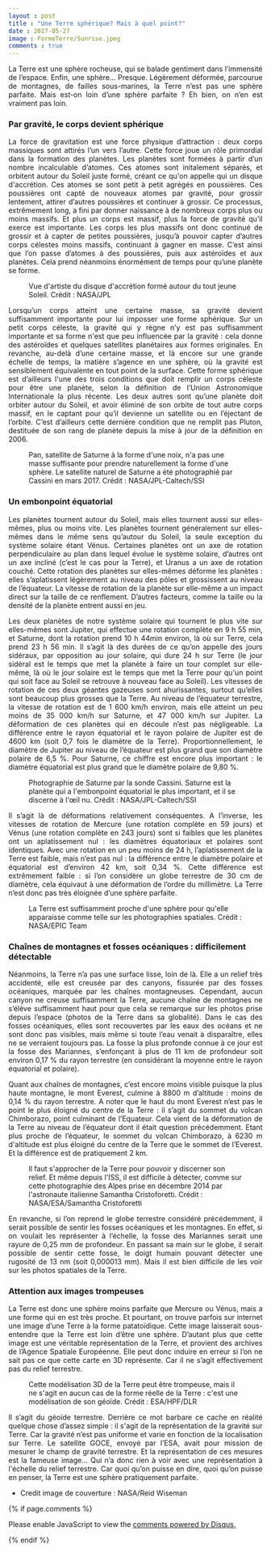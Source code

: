 ```yaml
---
layout : post
title : "Une Terre sphérique? Mais à quel point?"
date : 2017-05-27
image : FormeTerre/Sunrise.jpeg
comments : true
---
```


<p class="intro" style="text-align: justify;"><span class="dropcap">L</span>a Terre est une sphère rocheuse, qui se balade gentiment dans l’immensité de l’espace. Enfin, une sphère… Presque. Légèrement déformée, parcourue de montagnes, de failles sous-marines, la Terre n’est pas une sphère parfaite. Mais est-on loin d’une sphère parfaite ? Eh bien, on n’en est vraiment pas loin.</p>

### Par gravité, le corps devient sphérique

<p style="text-align: justify;">La force de gravitation est une force physique d’attraction : deux corps massiques sont attirés l’un vers l’autre. Cette force joue un rôle primordial dans la formation des planètes. Les planètes sont formées à partir d’un nombre incalculable d’atomes. Ces atomes sont initalement séparés, et orbitent autour du Soleil juste formé, créant ce qu'on appelle qui un disque d'accrétion. Ces atomes se sont petit à petit agrégés en poussières. Ces poussières ont capté de nouveaux atomes par gravité, pour grossir lentement, attirer d’autres poussières et continuer à grossir. Ce processus, extrêmement long, a fini par donner naissance à de nombreux corps plus ou moins massifs. Et plus un corps est massif, plus la force de gravité qu’il exerce est importante. Les corps les plus massifs ont donc continué de grossir et à capter de petites poussières, jusqu’à pouvoir capter d’autres corps célestes moins massifs, continuant à gagner en masse. C’est ainsi que l’on passe d’atomes à des poussières, puis aux astéroïdes et aux planètes. Cela prend néanmoins énormément de temps pour qu’une planète se forme.</p>

<figure>
	<img src="{{ '/assets/img/FormeTerre/DisqueAccretion.jpg' | prepend: site.baseurl }}" alt=""> 
	<figcaption>Vue d'artiste du disque d'accrétion formé autour du tout jeune Soleil. Crédit : NASA/JPL</figcaption>
</figure>

<p style="text-align: justify;">Lorsqu’un corps atteint une certaine masse, sa gravité devient suffisamment importante pour lui imposser une forme sphérique. Sur un petit corps céleste, la gravité qui y règne n’y est pas suffisamment importante et sa forme n'est que peu influencée par la gravité : cela donne des astéroïdes et quelques satellites planétaires aux formes originales. En revanche, au-delà d’une certaine masse, et là encore sur une grande échelle de temps, la matière s’agence en une sphère, où la gravité est sensiblement équivalente en tout point de la surface.  Cette forme sphérique est d’ailleurs l'une des trois conditions que doit remplir un corps céleste pour être une planète, selon la définition de l’Union Astronomique Internationale la plus récente. Les deux autres sont qu’une planète doit orbiter autour du Soleil, et avoir éliminé de son orbite de tout autre corps massif, en le captant pour qu’il devienne un satellite ou en l’éjectant de l’orbite. C’est d’ailleurs cette dernière condition que ne remplit pas Pluton, destituée de son rang de planète depuis la mise à jour de la définition en 2006.</p>

<figure>
	<img src="{{ '/assets/img/FormeTerre/Pan.jpg' | prepend: site.baseurl }}" alt=""> 
	<figcaption>Pan, satellite de Saturne à la forme d'une noix, n'a pas une masse suffisante pour prendre naturellement la forme d'une sphère. Le satellite naturel de Saturne a été photographié par Cassini en mars 2017. Crédit : NASA/JPL-Caltech/SSI</figcaption>
</figure>

### Un embonpoint équatorial

<p style="text-align: justify;">Les planètes tournent autour du Soleil, mais elles tournent aussi sur elles-mêmes, plus ou moins vite. Les planètes tournent généralement sur elles-mêmes dans le même sens qu’autour du Soleil, la seule exception du système solaire étant Vénus. Certaines planètes ont un axe de rotation perpendiculaire au plan dans lequel évolue le système solaire, d’autres ont un axe incliné (c’est le cas pour la Terre), et Uranus a un axe de rotation couché. Cette rotation des planètes sur elles-mêmes déforme les planètes : elles s’aplatissent légèrement au niveau des pôles et grossissent au niveau de l’équateur. La vitesse de rotation de la planète sur elle-même a un impact direct sur la taille de ce renflement. D’autres facteurs, comme la taille ou la densité de la planète entrent aussi en jeu.</p>

<p style="text-align: justify;">Les deux planètes de notre système solaire qui tournent le plus vite sur elles-mêmes sont Jupiter, qui effectue une rotation complète en 9 h 55 min, et Saturne, dont la rotation prend 10 h 44min environ, là où sur Terre, cela prend 23 h 56 min. Il s’agit là des durées de ce qu’on appelle  des jours sidéraux, par opposition au jour solaire, qui dure 24 h sur Terre (le jour  sidéral est le temps que met la planète à faire un tour complet sur elle-même, là où le jour solaire est le temps que met la Terre pour qu'un point qui soit face au Soleil se retrouve à nouveau face au Soleil). Les vitesses de rotation de ces deux géantes gazeuses sont ahurissantes, surtout qu’elles sont beaucoup plus grosses que la Terre. Au niveau de l’équateur terrestre, la vitesse de rotation est de 1 600 km/h environ, mais elle atteint un peu moins de 35 000 km/h sur Saturne, et 47 000 km/h sur Jupiter. La déformation de ces planètes qui en découle n’est pas négligeable. La différence entre le rayon équatorial et le rayon polaire de Jupiter est de 4600 km (soit 0,7 fois le diamètre de la Terre). Proportionnellement, le diamètre de Jupiter au niveau de l’équateur est plus grand que son diamètre polaire de 6,5 %. Pour Saturne, ce chiffre est encore plus important : le diamètre équatorial est plus grand que le diamètre polaire de 9,80 %.</p>

<figure>
	<img src="{{ '/assets/img/FormeTerre/Saturn.jpg' | prepend: site.baseurl }}" alt=""> 
	<figcaption>Photographie de Saturne par la sonde Cassini. Saturne est la planète qui a l'embonpoint équatorial le plus important, et il se discerne à l'œil nu. Crédit : NASA/JPL-Caltech/SSI</figcaption>
</figure>

<p style="text-align: justify;">Il s’agit là de déformations relativement conséquentes. A l’inverse, les vitesses de rotation de Mercure (une rotation complète en 59 jours) et Vénus (une rotation complète en 243 jours) sont si faibles que les planètes ont un aplatissement nul : les diamètres équatoriaux et polaires sont identiques. Avec une rotation en un peu moins de 24 h, l’aplatissement de la Terre est faible, mais n’est pas nul : la différence entre le diamètre polaire et équatorial est d’environ 42 km, soit 0,34 %. Cette différence est extrêmement faible : si l’on considère un globe terrestre de 30 cm de diamètre, cela équivaut à une déformation de l’ordre du millimètre. La Terre n’est donc pas très éloignée d’une sphère parfaite.</p>

<figure>
	<img src="{{ '/assets/img/FormeTerre/EarthMay24.jpg' | prepend: site.baseurl }}" alt=""> 
	<figcaption>La Terre est suffisamment proche d'une sphère pour qu'elle apparaisse comme telle sur les photographies spatiales. Crédit : NASA/EPIC Team</figcaption>
</figure>

### Chaînes de montagnes et fosses océaniques : difficilement détectable

<p style="text-align: justify;">Néanmoins, la Terre n’a pas une surface lisse, loin de là. Elle a un relief très accidenté, elle est creusée par des canyons, fissurée par des fosses océaniques, marquée par les chaînes montagneuses. Cependant, aucun canyon ne creuse suffisamment la Terre, aucune chaîne de montagnes ne s’élève suffisamment haut pour que cela se remarque sur les photos prise depuis l’espace (photos de la Terre dans sa globalité). Dans le cas des fosses océaniques, elles sont recouvertes par les eaux des océans et ne sont donc pas visibles, mais même si toute l’eau venait à disparaître, elles ne se verraient toujours pas. La fosse la plus profonde connue à ce jour est la fosse des Mariannes, s’enfonçant à plus de 11 km de profondeur soit environ 0,17 % du rayon terrestre (en considérant la moyenne entre le rayon équatorial et polaire).</p>

<p style="text-align: justify;">Quant aux chaînes de montagnes, c’est encore moins visible puisque la plus haute montagne, le mont Everest, culmine à 8800 m d’altitude : moins de 0,14 % du rayon terrestre. A noter que le haut du mont Everest n’est pas le point le plus éloigné du centre de la Terre : il s’agit du sommet du volcan Chimborazo, point culminant de l’Equateur. Cela vient de la déformation de la Terre au niveau de l’équateur dont il était question précédemment. Etant plus proche de l’équateur, le sommet du volcan Chimborazo, à 6230 m  d'altitude est plus éloigné du centre de la Terre que le sommet de l’Everest. Et la différence est de pratiquement 2 km.</p>

<figure>
	<img src="{{ '/assets/img/FormeTerre/Alps.jpg' | prepend: site.baseurl }}" alt=""> 
	<figcaption>Il faut s'approcher de la Terre pour pouvoir y discerner son relief. Et même depuis l'ISS, il est difficile à détecter, comme sur cette photographie des Alpes prise en décembre 2014 par l'astronaute italienne Samantha Cristoforetti. Crédit : NASA/ESA/Samantha Cristoforetti</figcaption>
</figure>

<p style="text-align: justify;">En revanche, si l’on reprend le globe terrestre considéré précédemment, il serait possible de sentir les fosses océaniques et les montagnes. En effet, si on voulait les représenter à l’échelle, la fosse des Mariannes serait une rayure de 0,25 mm de profondeur. En passant sa main sur le globe, il serait possible de sentir cette fosse, le doigt humain pouvant détecter une rugosité de 13 nm (soit 0,000013 mm). Mais il est bien difficile de les voir sur les photos spatiales de la Terre.</p>

### Attention aux images trompeuses

<p style="text-align: justify;">La Terre est donc une sphère moins parfaite que Mercure ou Vénus, mais a une forme qui en est très proche. Et pourtant, on trouve parfois sur internet une image d’une Terre à la forme patatoïdique. Cette image laisserait sous-entendre que la Terre est loin d’être une sphère. D’autant plus que cette image est une véritable représentation de la Terre, et provient des archives de l’Agence Spatiale Européenne. Elle peut donc induire en erreur si l’on ne sait pas ce que cette carte en 3D représente. Car il ne s’agit effectivement pas du relief terrestre.</p>

<figure>
	<img src="{{ '/assets/img/FormeTerre/Geoid.jpg' | prepend: site.baseurl }}" alt=""> 
	<figcaption>Cette modélisation 3D de la Terre peut être trompeuse, mais il ne s'agit en aucun cas de la forme réelle de la Terre : c'est une modélisation de son géoïde. Crédit : ESA/HPF/DLR</figcaption>
</figure>

<p style="text-align: justify;">Il s’agit du géoïde terrestre. Derrière ce mot barbare ce cache en réalité quelque chose d’assez simple : il s'agit de la représentation de la gravité sur Terre. Car la gravité n’est pas uniforme et varie en fonction de la localisation sur Terre. Le satellite GOCE, envoyé par l’ESA, avait pour mission de mesurer le champ de gravité terrestre. Et la représentation de ces mesures est la fameuse image… Qui n’a donc rien à voir avec une représentation à l'échelle du relief terrestre. Car quoi qu’on puisse en dire, quoi qu’on puisse en penser, la Terre est une sphère pratiquement parfaite. </p>

* Credit image de couverture : NASA/Reid Wiseman

{% if page.comments %}
<div id="disqus_thread"></div>
<script>

/**
 *  RECOMMENDED CONFIGURATION VARIABLES: EDIT AND UNCOMMENT THE SECTION BELOW TO INSERT DYNAMIC VALUES FROM YOUR PLATFORM OR CMS.
 *  LEARN WHY DEFINING THESE VARIABLES IS IMPORTANT: https://disqus.com/admin/universalcode/#configuration-variables */
/*
var disqus_config = function () {
    this.page.url = http://www.charlesgabouleaud.fr/blog/Terre-spherique-a-quel-point/;  // Replace PAGE_URL with your page's canonical URL variable
    this.page.identifier = PAGE_IDENTIFIER; // Replace PAGE_IDENTIFIER with your page's unique identifier variable
};
*/
(function() { // DON'T EDIT BELOW THIS LINE
    var d = document, s = d.createElement('script');
    s.src = '//charlesgabouleaud-fr.disqus.com/embed.js';
    s.setAttribute('data-timestamp', +new Date());
    (d.head || d.body).appendChild(s);
})();
</script>
<noscript>Please enable JavaScript to view the <a href="https://disqus.com/?ref_noscript">comments powered by Disqus.</a></noscript>
                                    
{% endif %}
